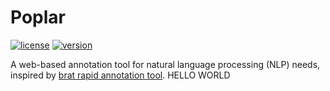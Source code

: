 # Poplar

[![license](https://img.shields.io/github/license/synyi/poplar.svg)](https://github.com/synyi/poplar/blob/master/LICENSE)
[![version](https://img.shields.io/npm/v/poplar-annotation.svg)](https://www.npmjs.com/package/poplar-annotation)


A web-based annotation tool for natural language processing (NLP) needs, inspired by [brat rapid annotation tool](http://brat.nlplab.org/).
HELLO WORLD